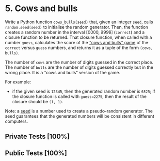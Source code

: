 # 5. Cows and bulls

Write a Python function `cows_bulls(seed)` that, given an integer `seed`, calls `random.seed(seed)` to initialise the random generator. Then, the function creates a random number in the interval [0000, 9999] (`correct`) and a closure function to be returned. That closure function, when called with a number `guess`, calculates the score of the ["cows and bulls" game](https://en.wikipedia.org/wiki/Bulls_and_Cows) of the `correct` versus `guess` numbers, and returns it as a tuple of the form `(cows, bulls)`.


The number of `cows` are the number of digits guessed in the correct place. The number of `bulls` are the number of digits guessed correctly but in the wrong place. It is a "cows and bulls" version of the game.


For example: 


* if the given seed is `12345`, then the generated random number is `6825`; if the closure function is called with `guess=2275`, then the result of the closure should be `(1, 1)`.


Note: a [seed](https://docs.python.org/3/library/random.html#random.seed) is a number used to create a pseudo-random generator. The seed guarantees that the generated numbers will be consistent in different computers.



## Private Tests [100%]

## Public Tests [100%]
